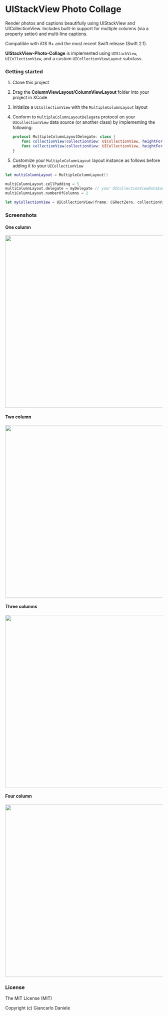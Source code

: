 # UIStackView Photo Collage

Render photos and captions beautifully using UIStackView and UICollectionView. Includes built-in support for multiple columns (via a property setter) and multi-line captions. 

Compatible with iOS 9+ and the most recent Swift release (Swift 2.1).

**UIStackView-Photo-Collage** is implemented using `UIStackView`, `UICollectionView`, and a custom `UICollectionViewLayout` subclass.

### Getting started

1. Clone this project
2. Drag the **ColumnViewLayout/ColumnViewLayout** folder into your project in XCode
3. Initialize a `UICollectionView` with the `MultipleColumnLayout` layout
4. Conform to `MultipleColumnLayoutDelegate` protocol on your `UICollectionView` data source (or another class) by implementing the following:

    ```Swift
    protocol MultipleColumnLayoutDelegate: class {
        func collectionView(collectionView: UICollectionView, heightForPhotoAtIndexPath indexPath: NSIndexPath, withWidth width: CGFloat) -> CGFloat
        func collectionView(collectionView: UICollectionView, heightForAnnotationAtIndexPath indexPath: NSIndexPath, withWidth width: CGFloat) -> CGFloat
    }
    ```

5. Customize your `MultipleColumnLayout` layout instance as follows before adding it to your `UICollectionView`

```Swift
let multiColumnLayout = MultipleColumnLayout()

multiColumnLayout.cellPadding = 5
multiColumnLayout.delegate = myDelegate // your UICollectionViewDataSource might be a good fit
multiColumnLayout.numberOfColumns = 2

let myCollectionView = UICollectionView(frame: CGRectZero, collectionViewLayout: multiColumnLayout)
```



### Screenshots

#### One column
<img src="docs/assets/1.jpg" width="550">

#### Two column
<img src="docs/assets/2.jpg" width="550">

#### Three columns
<img src="docs/assets/3.jpg" width="550">

#### Four column
<img src="docs/assets/4.jpg" width="550">

### License

The MIT License (MIT)

Copyright (c) Giancarlo Daniele
